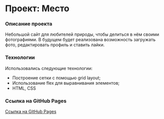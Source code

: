 # Проект: Место

### Описание проекта

Небольшой сайт для любителей природы, чтобы делиться в нём своими фотографиями.
В будущем будет реализована возможность загружать фото, редактировать профиль и ставить лайки.

### Технологии

Использовались следующие технологии:

* Построение сетки с помощью grid layout;
* Использование flex для выравнивания элементов;
* HTML, CSS

### Ссылка на GitHub Pages

[Ссылка на GitHub Pages](https://zoomkolol.github.io/mesto-project/)
